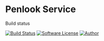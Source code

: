 # Penlook Service

Build status

[![Build Status](https://travis-ci.org/penlook/service.svg?branch=master)](https://travis-ci.org/penlook/service) [![Software License](https://img.shields.io/badge/license-MIT-blue.svg?style=flat)](LICENSE.md) [![Author](http://img.shields.io/badge/author-penlook-red.svg?style=flat)](https://github.com/penlook)

